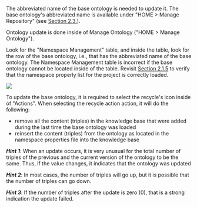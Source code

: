 The abbreviated name of the base ontology is needed to update it.  The base ontology's abbreviated name is available under "HOME > Manage Repository" (see [Section 2.3.](https://github.com/paulopinheiro1234/hadatac/wiki/2.3.-Config-Verification)).

Ontology update is done inside of Manage Ontology ("HOME > Manage Ontology"). 

Look for the "Namespace Management" table, and inside the table, look for the row of the base ontology, i.e., that has the abbreviated name of the base ontology. The Namespace Management table is incorrect if the base ontology cannot be located inside of the table. Revisit [Section 2.1.5]( https://github.com/paulopinheiro1234/hadatac/wiki/2.1.-Software-Configuration#215-setting-up-namespacesproperties) to verify that the namespace properly list for the project is correctly loaded.

![](https://raw.githubusercontent.com/paulopinheiro1234/hadatac-screenshots/master/Sec2/OntologyUpdate01.png)

To update the base ontology, it is required to select the recycle's icon inside of "Actions". When selecting the recycle action action, it will do the following:

* remove all the content (triples) in the knowledge base that were added during the last time the base ontology was loaded
* reinsert the content (triples) from the ontology as located in the namespace properties file into the knowledge base

___Hint 1___: When an update occurs, it is very unusual for the total number of triples of the previous and the current version of the ontology to be the same. Thus, if the value changes, it indicates that the ontology was updated

___Hint 2___: In most cases, the number of triples will go up, but it is possible that the number of triples can go down. 

___Hint 3___: If the number of triples after the update is zero (0), that is a strong indication the update failed.
  